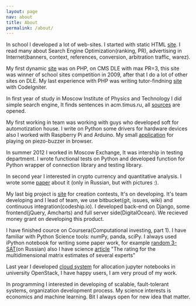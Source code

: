 ```yaml
---
layout: page
nav: about
title: About
permalink: /about/
---
```


In school I developed a lot of web-sites. I started with static HTML [site](http://diman199507.narod.ru/). I read many about Search Engine Optimization(ranking, PR), advertising in Internet(banners, context, references, conversion, arbitration traffic, warez).

My first dynamic [site](http://www.gimna1.ru/) was on PHP, on CMS DLE with max PR=3, this site was winner of school sites competition in 2009, after that I do a lot of other sites on DLE. My last experience with PHP was writing tutor-findning [site](http://www.studentplusorg.ru/) with CodeIgniter.

In first year of study in Moscow Institute of Physics and Technology I did simple search engine, It finds sentences in acm.timus.ru, all [sources](https://bitbucket.org/deamoon/deamoonsearch) are opened.

My first working in team was working with guys who developed soft for automotization house. I write on Python some drivers for hardware devices also I worked with Raspberry Pi and Arduino. My small [application](https://github.com/deamoon/arduino_piano) for playing on piezo-buzzer in browser.

In summer 2012 I worked in Moscow Exchange, It was intership in testing department. I wrote functional tests on Python and developed function for Python wrapper of connection library and testing library.

In second year I interested in crypto currency and quantitative analysis. I wrote some [paper](deamoon.github.io/meteopt.pdf) about it (only in Russian, but with pictures :).

My last big project is [site](http://quantforces.com/) for creation contests, It's on developing. It's team developing and I lead of team, we use bitbucket(git, issues, wiki) and continuous integration(codeship.io). I developed back-end on Django, some frontend(jQuery, Amcharts) and full server side(DigitalOcean). We recieved money grant on developing this product.

I have finished cource on Coursera(Computational investing, part 1). I have familiar with Python Science tools: numPy, panda, sciPy. I always used iPython notebook for writing some paper work, for example [random 3-SAT](http://nbviewer.ipython.org/github/deamoon/some_science/blob/master/computational_complexity/SAT_final.ipynb)(on Russian) also I have science [article](http://bit.ly/1K7Vq6E) "The rating for the multidimensional matrix estimates of several experts"

Last year I developed [cloud system](http://jupyter.miptcloud.com) for allocation jupyter notebooks in university OpenStack, I have happy users, I am very proud of my work.

In programming I interested in developing of scalable, fault-tolerant systems, organization development process. My science interests is economics and machine learning. Bit I always open for new idea that matter.